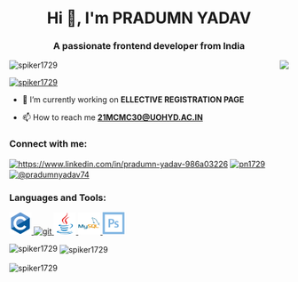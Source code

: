 <h1 align="center">Hi 👋, I'm PRADUMN YADAV</h1>
<h3 align="center">A passionate frontend developer from India</h3>
<img src="https://i.gifer.com/A7nW.mp4" style="float:right" />
<p align="left"> <img src="https://komarev.com/ghpvc/?username=spiker1729&label=Profile%20views&color=0e75b6&style=flat" alt="spiker1729" /> </p>

<p align="left"> <a href="https://github.com/ryo-ma/github-profile-trophy"><img src="https://github-profile-trophy.vercel.app/?username=spiker1729" alt="spiker1729" /></a> </p>

- 🔭 I’m currently working on **ELLECTIVE REGISTRATION PAGE**

- 📫 How to reach me **21MCMC30@UOHYD.AC.IN**

<h3 align="left">Connect with me:</h3>
<p align="left">
<a href="https://linkedin.com/in/https://www.linkedin.com/in/pradumn-yadav-986a03226" target="blank"><img align="center" src="https://raw.githubusercontent.com/rahuldkjain/github-profile-readme-generator/master/src/images/icons/Social/linked-in-alt.svg" alt="https://www.linkedin.com/in/pradumn-yadav-986a03226" height="30" width="40" /></a>
<a href="https://www.codechef.com/users/pn1729" target="blank"><img align="center" src="https://cdn.jsdelivr.net/npm/simple-icons@3.1.0/icons/codechef.svg" alt="pn1729" height="30" width="40" /></a>
<a href="https://www.hackerrank.com/@pradumnyadav74" target="blank"><img align="center" src="https://raw.githubusercontent.com/rahuldkjain/github-profile-readme-generator/master/src/images/icons/Social/hackerrank.svg" alt="@pradumnyadav74" height="30" width="40" /></a>
</p>

<h3 align="left">Languages and Tools:</h3>
<p align="left"> <a href="https://www.cprogramming.com/" target="_blank" rel="noreferrer"> <img src="https://raw.githubusercontent.com/devicons/devicon/master/icons/c/c-original.svg" alt="c" width="40" height="40"/> </a> <a href="https://git-scm.com/" target="_blank" rel="noreferrer"> <img src="https://www.vectorlogo.zone/logos/git-scm/git-scm-icon.svg" alt="git" width="40" height="40"/> </a> <a href="https://www.java.com" target="_blank" rel="noreferrer"> <img src="https://raw.githubusercontent.com/devicons/devicon/master/icons/java/java-original.svg" alt="java" width="40" height="40"/> </a> <a href="https://www.mysql.com/" target="_blank" rel="noreferrer"> <img src="https://raw.githubusercontent.com/devicons/devicon/master/icons/mysql/mysql-original-wordmark.svg" alt="mysql" width="40" height="40"/> </a> <a href="https://www.photoshop.com/en" target="_blank" rel="noreferrer"> <img src="https://raw.githubusercontent.com/devicons/devicon/master/icons/photoshop/photoshop-line.svg" alt="photoshop" width="40" height="40"/> </a> </p>

<p><img align="left" src="https://github-readme-stats.vercel.app/api/top-langs?username=spiker1729&show_icons=true&locale=en&layout=compact" alt="spiker1729" /></p>

<p>&nbsp;<img align="center" src="https://github-readme-stats.vercel.app/api?username=spiker1729&show_icons=true&locale=en" alt="spiker1729" /></p>

<p><img align="center" src="https://github-readme-streak-stats.herokuapp.com/?user=spiker1729&" alt="spiker1729" /></p>
